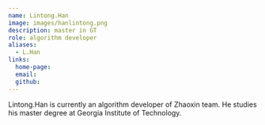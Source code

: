 ```yaml
---
name: Lintong.Han
image: images/hanlintong.png
description: master in GT
role: algorithm developer
aliases:
  - L.Han
links:
  home-page: 
  email: 
  github: 
---
```


Lintong.Han is currently an algorithm developer of Zhaoxin team.
He studies his master degree at Georgia Institute of Technology.
